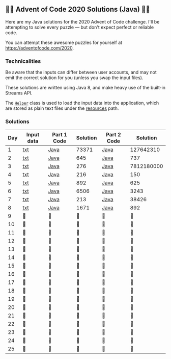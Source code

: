 ## 🎄🎄 Advent of Code 2020 Solutions (Java) 🎄🎄
Here are my Java solutions for the 2020 Advent of Code challenge. I'll be attempting to solve every puzzle — but
 don't expect perfect or reliable code.

You can attempt these awesome puzzles for yourself at https://adventofcode.com/2020.

### Technicalities
Be aware that the inputs can differ between user accounts, and may not emit the correct solution for you (unless you
 swap the input files).

These solutions are written using Java 8, and make heavy use of the built-in Streams API.

The [`Helper`](src/main/java/uk/oczadly/karl/aoc20/Helper.java) class is used to load the input data into the
 application, which are stored as plain text files under the [resources](src/main/resources/inputs) path.
 

### Solutions
Day | Input data | Part 1 Code | Solution | Part 2 Code | Solution
--- | --- | --- | --- | --- | ---
1 | [txt](src/main/resources/inputs/day1.txt) | [Java](src/main/java/uk/oczadly/karl/aoc20/day1/Day1Part1.java) | 73371 | [Java](src/main/java/uk/oczadly/karl/aoc20/day1/Day1Part2.java) | 127642310
2 | [txt](src/main/resources/inputs/day2.txt) | [Java](src/main/java/uk/oczadly/karl/aoc20/day2/Day2Part1.java) | 645 | [Java](src/main/java/uk/oczadly/karl/aoc20/day2/Day2Part2.java) | 737
3 | [txt](src/main/resources/inputs/day3.txt) | [Java](src/main/java/uk/oczadly/karl/aoc20/day3/Day3Part1.java) | 276 | [Java](src/main/java/uk/oczadly/karl/aoc20/day3/Day3Part2.java) | 7812180000
4 | [txt](src/main/resources/inputs/day4.txt) | [Java](src/main/java/uk/oczadly/karl/aoc20/day4/Day4Part1.java) | 216 | [Java](src/main/java/uk/oczadly/karl/aoc20/day4/Day4Part2.java) | 150
5 | [txt](src/main/resources/inputs/day5.txt) | [Java](src/main/java/uk/oczadly/karl/aoc20/day5/Day5Part1.java) | 892 | [Java](src/main/java/uk/oczadly/karl/aoc20/day5/Day5Part2.java) | 625
6 | [txt](src/main/resources/inputs/day6.txt) | [Java](src/main/java/uk/oczadly/karl/aoc20/day6/Day6Part1.java) | 6506 | [Java](src/main/java/uk/oczadly/karl/aoc20/day6/Day6Part2.java) | 3243
7 | [txt](src/main/resources/inputs/day7.txt) | [Java](src/main/java/uk/oczadly/karl/aoc20/day7/Day7Part1.java) | 213 | [Java](src/main/java/uk/oczadly/karl/aoc20/day7/Day7Part2.java) | 38426
8 | [txt](src/main/resources/inputs/day8.txt) | [Java](src/main/java/uk/oczadly/karl/aoc20/day8/Day8Part1.java) | 1671 | [Java](src/main/java/uk/oczadly/karl/aoc20/day8/Day8Part2.java) | 892
9 | 🚧 | 🚧 | 🚧 | 🚧 | 🚧
10 | 🚧 | 🚧 | 🚧 | 🚧 | 🚧
11 | 🚧 | 🚧 | 🚧 | 🚧 | 🚧
12 | 🚧 | 🚧 | 🚧 | 🚧 | 🚧
13 | 🚧 | 🚧 | 🚧 | 🚧 | 🚧
14 | 🚧 | 🚧 | 🚧 | 🚧 | 🚧
15 | 🚧 | 🚧 | 🚧 | 🚧 | 🚧
16 | 🚧 | 🚧 | 🚧 | 🚧 | 🚧
17 | 🚧 | 🚧 | 🚧 | 🚧 | 🚧
18 | 🚧 | 🚧 | 🚧 | 🚧 | 🚧
19 | 🚧 | 🚧 | 🚧 | 🚧 | 🚧
20 | 🚧 | 🚧 | 🚧 | 🚧 | 🚧
21 | 🚧 | 🚧 | 🚧 | 🚧 | 🚧
22 | 🚧 | 🚧 | 🚧 | 🚧 | 🚧
23 | 🚧 | 🚧 | 🚧 | 🚧 | 🚧
24 | 🚧 | 🚧 | 🚧 | 🚧 | 🚧
25 | 🚧 | 🚧 | 🚧 | 🚧 | 🚧